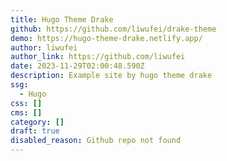 ```yaml
---
title: Hugo Theme Drake
github: https://github.com/liwufei/drake-theme
demo: https://hugo-theme-drake.netlify.app/
author: liwufei
author_link: https://github.com/liwufei
date: 2023-11-29T02:00:48.590Z
description: Example site by hugo theme drake
ssg:
  - Hugo
css: []
cms: []
category: []
draft: true
disabled_reason: Github repo not found
---
```


